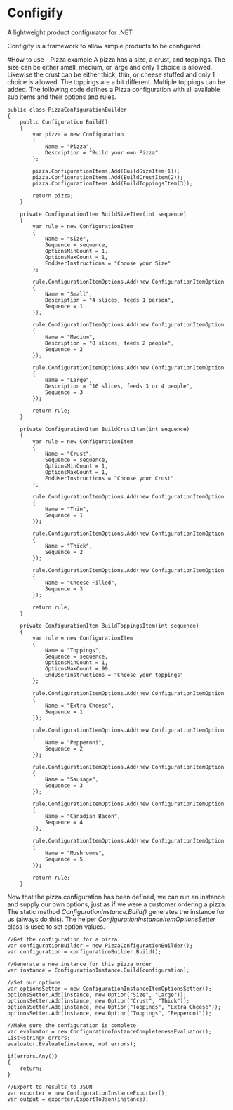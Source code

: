 # Configify
A lightweight product configurator for .NET

Configify is a framework to allow simple products to be configured. 

#How to use - Pizza example
A pizza has a size, a crust, and toppings. The size can be either small, medium, or large and only 1 choice is allowed. Likewise the crust can be either thick, thin, or cheese stuffed and only 1 choice is allowed. The toppings are a bit different. Multiple toppings can be added. The following code defines a Pizza configuration with all available sub items and their options and rules.

    public class PizzaConfigurationBuilder
    {
        public Configuration Build()
        {
            var pizza = new Configuration
            {
                Name = "Pizza",
                Description = "Build your own Pizza"
            };

            pizza.ConfigurationItems.Add(BuildSizeItem(1));
            pizza.ConfigurationItems.Add(BuildCrustItem(2));
            pizza.ConfigurationItems.Add(BuildToppingsItem(3));

            return pizza;
        }

        private ConfigurationItem BuildSizeItem(int sequence)
        {
            var rule = new ConfigurationItem
            {
                Name = "Size",
                Sequence = sequence,
                OptionsMinCount = 1,
                OptionsMaxCount = 1,
                EndUserInstructions = "Choose your Size"
            };

            rule.ConfigurationItemOptions.Add(new ConfigurationItemOption
            {
                Name = "Small",
                Description = "4 slices, feeds 1 person",
                Sequence = 1
            });

            rule.ConfigurationItemOptions.Add(new ConfigurationItemOption
            {
                Name = "Medium",
                Description = "8 slices, feeds 2 people",
                Sequence = 2
            });

            rule.ConfigurationItemOptions.Add(new ConfigurationItemOption
            {
                Name = "Large",
                Description = "16 slices, feeds 3 or 4 people",
                Sequence = 3
            });

            return rule;
        }

        private ConfigurationItem BuildCrustItem(int sequence)
        {
            var rule = new ConfigurationItem
            {
                Name = "Crust",
                Sequence = sequence,
                OptionsMinCount = 1,
                OptionsMaxCount = 1,
                EndUserInstructions = "Choose your Crust"
            };

            rule.ConfigurationItemOptions.Add(new ConfigurationItemOption
            {
                Name = "Thin",
                Sequence = 1
            });

            rule.ConfigurationItemOptions.Add(new ConfigurationItemOption
            {
                Name = "Thick",
                Sequence = 2
            });

            rule.ConfigurationItemOptions.Add(new ConfigurationItemOption
            {
                Name = "Cheese Filled",
                Sequence = 3
            });

            return rule;
        }

        private ConfigurationItem BuildToppingsItem(int sequence)
        {
            var rule = new ConfigurationItem
            {
                Name = "Toppings",
                Sequence = sequence,
                OptionsMinCount = 1,
                OptionsMaxCount = 99,
                EndUserInstructions = "Choose your toppings"
            };

            rule.ConfigurationItemOptions.Add(new ConfigurationItemOption
            {
                Name = "Extra Cheese",
                Sequence = 1
            });

            rule.ConfigurationItemOptions.Add(new ConfigurationItemOption
            {
                Name = "Pepperoni",
                Sequence = 2
            });

            rule.ConfigurationItemOptions.Add(new ConfigurationItemOption
            {
                Name = "Sausage",
                Sequence = 3
            });

            rule.ConfigurationItemOptions.Add(new ConfigurationItemOption
            {
                Name = "Canadian Bacon",
                Sequence = 4
            });

            rule.ConfigurationItemOptions.Add(new ConfigurationItemOption
            {
                Name = "Mushrooms",
                Sequence = 5
            });

            return rule;
        }

Now that the pizza configuration has been defined, we can run an instance and supply our own options, just as if we were a customer ordering a pizza. The static method _ConfigurationInstance.Build()_ generates the instance for us (always do this). The helper _ConfigurationInstanceItemOptionsSetter_ class is used to set option values.

    //Get the configuration for a pizza
    var configurationBuilder = new PizzaConfigurationBuilder();
    var configuration = configurationBuilder.Build();

    //Generate a new instance for this pizza order
    var instance = ConfigurationInstance.Build(configuration);

    //Set our options
    var optionsSetter = new ConfigurationInstanceItemOptionsSetter();
    optionsSetter.Add(instance, new Option("Size", "Large"));
    optionsSetter.Add(instance, new Option("Crust", "Thick"));
    optionsSetter.Add(instance, new Option("Toppings", "Extra Cheese"));
    optionsSetter.Add(instance, new Option("Toppings", "Pepperoni"));

    //Make sure the configuration is complete
    var evaluator = new ConfigurationInstanceCompletenessEvaluator();
    List<string> errors;
    evaluator.Evaluate(instance, out errors);

    if(errors.Any())
    {
        return;
    }

    //Export to results to JSON
    var exporter = new ConfigurationInstanceExporter();
    var output = exporter.ExportToJson(instance);
